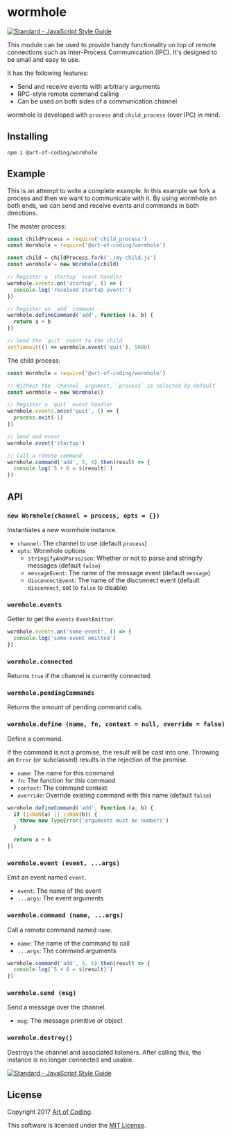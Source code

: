# wormhole

[![Standard - JavaScript Style Guide](https://img.shields.io/badge/code%20style-standard-brightgreen.svg)](http://standardjs.com/)

This module can be used to provide handy functionality on top of remote connections
such as Inter-Process Communication (IPC). It's designed to be small and easy to
use.

It has the following features:

* Send and receive events with arbitrary arguments
* RPC-style remote command calling
* Can be used on both sides of a communication channel

wormhole is developed with `process` and `child_process` (over IPC) in mind.

## Installing

```
npm i @art-of-coding/wormhole
```

## Example

This is an attempt to write a complete example. In this example we fork a process
and then we want to communicate with it. By using wormhole on both ends, we can
send and receive events and commands in both directions.

The master process:

```js
const childProcess = require('child_process')
const Wormhole = require('@art-of-coding/wormhole')

const child = childProcess.fork('./my-child.js')
const wormhole = new Wormhole(child)

// Register a `startup` event handler
wormhole.events.on('startup', () => {
  console.log('received startup event!')
})

// Register an `add` command
wormhole.defineCommand('add', function (a, b) {
  return a + b
})

// Send the `quit` event to the child
setTimeout(() => wormhole.event('quit'), 5000)
```

The child process:

```js
const Wormhole = require('@art-of-coding/wormhole')

// Without the `channel` argument, `process` is selected by default
const wormhole = new Wormhole()

// Register a `quit` event handler
wormhole.events.once('quit', () => {
  process.exit(-1)
})

// Send and event
wormhole.event('startup')

// Call a remote command
wormhole.command('add', 5, 6).then(result => {
  console.log(`5 + 6 = ${result}`)
})
```

## API

### `new Wormhole(channel = process, opts = {})`

Instantiates a new wormhole instance.

* `channel`: The channel to use (default `process`)
* `opts`: Wormhole options
  * `stringifyAndParseJson`: Whether or not to parse and stringify messages (default `false`)
  * `messageEvent`: The name of the message event (default `message`)
  * `disconnectEvent`: The name of the disconnect event (default `disconnect`, set to `false` to disable)

### `wormhole.events`

Getter to get the `events` `EventEmitter`.

```js
wormhole.events.on('some-event', () => {
  console.log('some-event emitted')
})
```

### `wormhole.connected`

Returns `true` if the channel is currently connected.

### `wormhole.pendingCommands`

Returns the amount of pending command calls.

### `wormhole.define (name, fn, context = null, override = false)`

Define a command.

If the command is not a promise, the result will be cast into one. Throwing
an `Error` (or subclassed) results in the rejection of the promise.

* `name`: The name for this command
* `fn`: The function for this command
* `context`: The command context
* `override`: Override existing command with this name (default `false`)

```js
wormhole.defineCommand('add', function (a, b) {
  if (isNaN(a) || isNaN(b)) {
    throw new TypeError('arguments must be numbers')
  }

  return a + b
})
```

### `wormhole.event (event, ...args)`

Emit an event named `event`.

* `event`: The name of the event
* `...args`: The event arguments

### `wormhole.command (name, ...args)`

Call a remote command named `name`.

* `name`: The name of the command to call
* `...args`: The command arguments

```js
wormhole.command('add', 5, 6).then(result => {
  console.log(`5 + 6 = ${result}`)
})
```

### `wormhole.send (msg)`

Send a message over the channel.

* `msg`: The message primitive or object

### `wormhole.destroy()`

Destroys the channel and associated listeners. After calling this, the instance
is no longer connected and usable.

[![Standard - JavaScript Style Guide](https://img.shields.io/badge/code%20style-standard-brightgreen.svg)](http://standardjs.com/)

## License

Copyright 2017 [Art of Coding](http://artofcoding.nl).

This software is licensed under the [MIT License](LICENSE).
